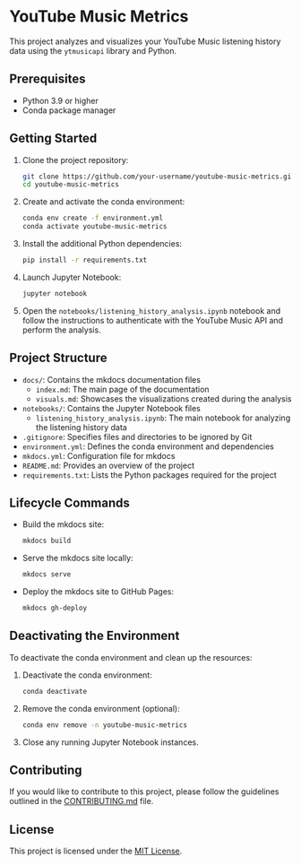 # YouTube Music Metrics

This project analyzes and visualizes your YouTube Music listening history data using the `ytmusicapi` library and Python.

## Prerequisites

- Python 3.9 or higher
- Conda package manager

## Getting Started

1. Clone the project repository:

   ```bash
   git clone https://github.com/your-username/youtube-music-metrics.git
   cd youtube-music-metrics
   ```

2. Create and activate the conda environment:

   ```bash
   conda env create -f environment.yml
   conda activate youtube-music-metrics
   ```

3. Install the additional Python dependencies:

   ```bash
   pip install -r requirements.txt
   ```

4. Launch Jupyter Notebook:

   ```bash
   jupyter notebook
   ```

5. Open the `notebooks/listening_history_analysis.ipynb` notebook and follow the instructions to authenticate with the YouTube Music API and perform the analysis.

## Project Structure

- `docs/`: Contains the mkdocs documentation files
  - `index.md`: The main page of the documentation
  - `visuals.md`: Showcases the visualizations created during the analysis
- `notebooks/`: Contains the Jupyter Notebook files
  - `listening_history_analysis.ipynb`: The main notebook for analyzing the listening history data
- `.gitignore`: Specifies files and directories to be ignored by Git
- `environment.yml`: Defines the conda environment and dependencies
- `mkdocs.yml`: Configuration file for mkdocs
- `README.md`: Provides an overview of the project
- `requirements.txt`: Lists the Python packages required for the project

## Lifecycle Commands

- Build the mkdocs site:

  ```bash
  mkdocs build
  ```

- Serve the mkdocs site locally:

  ```bash
  mkdocs serve
  ```

- Deploy the mkdocs site to GitHub Pages:

  ```bash
  mkdocs gh-deploy
  ```

## Deactivating the Environment

To deactivate the conda environment and clean up the resources:

1. Deactivate the conda environment:

   ```bash
   conda deactivate
   ```

2. Remove the conda environment (optional):

   ```bash
   conda env remove -n youtube-music-metrics
   ```

3. Close any running Jupyter Notebook instances.

## Contributing

If you would like to contribute to this project, please follow the guidelines outlined in the [CONTRIBUTING.md](CONTRIBUTING.md) file.

## License

This project is licensed under the [MIT License](LICENSE).
